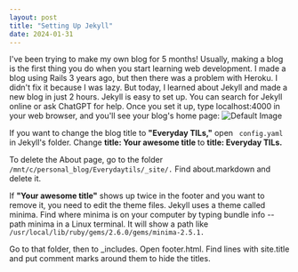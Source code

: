 ```yaml
---
layout: post
title: "Setting Up Jekyll"
date: 2024-01-31
---
```

I've been trying to make my own blog for 5 months! Usually, making a blog is the first thing you do when you start learning web development. I made a blog using Rails 3 years ago, but then there was a problem with Heroku. I didn't fix it because I was lazy. But today, I learned about Jekyll and made a new blog in just 2 hours. Jekyll is easy to set up. You can search for Jekyll online or ask ChatGPT for help. Once you set it up, type localhost:4000 in your web browser, and you'll see your blog's home page:
![Default Image](https://kinsta.com/wp-content/uploads/2023/03/minima-jekyll-theme.jpg)

If you want to change the blog title to <b>"Everyday TILs,"</b> open <code> config.yaml </code> in Jekyll's folder. Change <b> title: Your awesome title </b> to <b>title: Everyday TILs.</b>

To delete the About page, go to the folder <code>/mnt/c/personal_blog/Everydaytils/_site/.</code> Find about.markdown and delete it.

If <b>"Your awesome title"</b> shows up twice in the footer and you want to remove it, you need to edit the theme files. Jekyll uses a theme called minima. Find where minima is on your computer by typing bundle info --path minima in a Linux terminal. It will show a path like <code> /usr/local/lib/ruby/gems/2.6.0/gems/minima-2.5.1.</code>

Go to that folder, then to _includes. Open footer.html. Find lines with site.title and put comment marks <!-- --> around them to hide the titles.